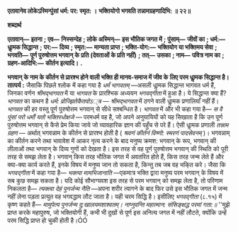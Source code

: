 **एतावानेव लोकेऽस्मिन्पुंसां धर्म: पर: स्मृत: ।** **भक्तियोगो भगवति तन्नामग्रहणादिभि: ॥ २२॥** 

**शब्दार्थ** 

**एतावान्—** **इतना** **; एव—** **निस्सन्देह** **; लोके अस्मिन्—** **इस भौतिक जगत में** **; पुंसाम्—** **जीवों का** **; धर्म:—** **धाॢमक सिद्धान्त** **;** **पर:—** **दिव्य** **; स्मृत:—** **मान्यता प्राप्त** **; भक्ति-योग:—** **भक्तियोग या भक्तिमय सेवा** **; भगवति—** **पूर्ण पुरुषोत्तम भगवान् के** **प्रति (देवताओं के प्रति नहीं)** **; तत्—** **उसका** **; नाम—** **पवित्र नाम का** **; ग्रहण-आदिभि:—** **कीर्तन इत्यादि।** **.** 

**भगवान् के नाम के कीर्तन से प्रारश्भ होने वाली भक्ति ही मानव-समाज में जीव के** **लिए परम धाॢमक सिद्धान्त है।** **तात्पर्य :** जैसाकि पिछले श्लोक में कहा गया है *धर्मं भागवतम्* —असली धाॢमक सिद्धान्त भागवत धर्म हैं, जिनका वर्णन *श्रीमद्भागवत* में या *भागवत* के प्रारश्भिक अध्ययन *भगवद्गीता* में हुआ है। ये सिद्धान्त क्या हैं? *भागवत* का कथन है *धर्म: प्रोज्झितेकैतवोऽ्त्र* — *श्रीमद्भागवत* में ठगने वाली धाॢमक प्रणालियाँ नहीं हैं। *भागवत* की हर वस्तु पूर्ण पुरुषोत्तम भगवान् से सीधे सश्बन्धित है। *भागवत* में और भी कहा गया है— *स वै पुंसां परो धर्मो यतो भक्तिरधोक्षजे* — परमधर्म वह है, जो अपने अनुयायियों को यह सिखाता है कि उन पूर्ण पुरुषोत्तम भगवान् से कैसे प्रेम किया जाये जो व्यावहारिक ज्ञान की पहुँच से परे हैं। ऐसी धाॢमक प्रणाली *तन्नाम ग्रहण* — अर्थात् भगवन्नाम के कीर्तन से प्रारश्भ होती है ( *श्रवणं कीर्तनं विष्णो: स्मरणं पादसेवनम्* )। भगवन्नाम् का कीर्तन करने तथा भावावेश में आकर नृत्य करने के बाद मनुष्य क्रमश: भगवान् के रूप, भगवान् की लीलाओं तथा भगवान् के दिव्य गुणों को देखता है। इस तरह से वह पूर्ण पुरुषोत्तम भगवान् की स्थिति को पूरी तरह से समझ लेता है। भगवान् किस तरह भौतिक जगत में अवतरित होते हैं, किस तरह जन्म लेते हैं और क्या-क्या कार्य करते हैं, इनके विषय में मनुष्य जान तो सकता है, किन्तु तब जब वह भकि्त करे। जैसा कि *भगवद्गीता* में कहा गया है— *भक्त्या* *मामभिजानाति* —एकमात्र भक्ति द्वारा मनुष्य परम भगवान् के विषय में सब कुछ समझ सकता है। यदि कोई सौभाग्यवश इस तरह से परम भगवान् को समझ लेता है, तो परिणाम निकलता है— *त्यक्त्वा देहं पुनर्जन्म नैति* —अपना शरीर त्यागने के बाद फिर उसे इस भौतिक जगत में जन्म नहीं लेना पड़ता प्रत्युत वह भगवद्धाम लौट जाता है। यही चरम सिद्धि है। इसीलिए *भगवद्गीता* (८.१५) में कृष्ण कहते हैं— *मामुपेत्य पुनर्जन्म दु:खालयमशाश्वतम्।* *नाप्नुवन्ति महात्मान: संसिङ्क्षद्ध परमां गता:॥* ''मुझे प्राप्त करके महापुरुष, जो भक्तियोगी हैं, कभी भी दुखों से पूर्ण इस अनित्य जगत में नहीं लौटते, क्योंकि उन्हें परम सिद्धि प्राप्त हो चुकी होती है।ÓÓ  